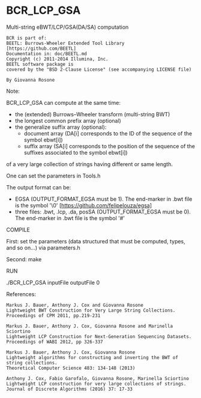 # BCR_LCP_GSA

Multi-string eBWT/LCP/GSA(DA/SA) computation

    BCR is part of:
    BEETL: Burrows-Wheeler Extended Tool Library
    [https://github.com/BEETL]
    Documentation in: doc/BEETL.md
    Copyright (c) 2011-2014 Illumina, Inc.
    BEETL software package is
    covered by the "BSD 2-Clause License" (see accompanying LICENSE file)
       
    By Giovanna Rosone
   
   
Note:

BCR_LCP_GSA can compute at the same time:

- the (extended) Burrows–Wheeler transform (multi-string BWT)
- the longest common prefix array (optional)
- the generalize suffix array (optional):
    - document array (DA[i] corresponds to the ID of the sequence of the symbol ebwt[i])
    - suffix array (SA[i] corresponds to the position of the sequence of the suffixes associated to the symbol ebwt[i])
    
of a very large collection of strings having different or same length. 


One can set the parameters in Tools.h

The output format can be:
- EGSA (OUTPUT_FORMAT_EGSA must be 1). The end-marker in .bwt file is the symbol '\0' [https://github.com/felipelouza/egsa]
- three files: .bwt, .lcp, .da, posSA (OUTPUT_FORMAT_EGSA must be 0). The end-marker in .bwt file is the symbol '#'


COMPILE

First: set the parameters (data structured that must be computed, types, and so on...) via parameters.h 

Second: make


RUN

./BCR_LCP_GSA inputFile outputFile 0


References:

    Markus J. Bauer, Anthony J. Cox and Giovanna Rosone
    Lightweight BWT Construction for Very Large String Collections.
    Proceedings of CPM 2011, pp.219-231
    
    Markus J. Bauer, Anthony J. Cox, Giovanna Rosone and Marinella Sciortino
    Lightweight LCP Construction for Next-Generation Sequencing Datasets. 
    Proceedings of WABI 2012, pp 326-337
 
    Markus J. Bauer, Anthony J. Cox, Giovanna Rosone 
    Lightweight algorithms for constructing and inverting the BWT of string collections. 
    Theoretical Computer Science 483: 134-148 (2013)
     
    Anthony J. Cox, Fabio Garofalo, Giovanna Rosone, Marinella Sciortino
    Lightweight LCP construction for very large collections of strings. 
    Journal of Discrete Algorithms (2016) 37: 17-33



